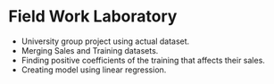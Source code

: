# Field Work Laboratory
- University group project using actual dataset.
- Merging Sales and Training datasets.
- Finding positive coefficients of the training that affects their sales.
- Creating model using linear regression.

